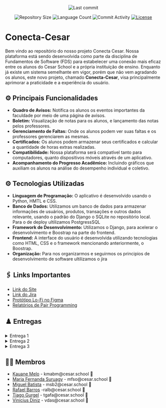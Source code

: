 <p align="center">
  <img
    src="https://img.shields.io/github/last-commit/MigueldsBatista/conecta-cesar"
    alt="Last commit"
  />
</p>

<p align="center">
  <img
    src="https://img.shields.io/github/repo-size/MigueldsBatista/conecta-cesar"
    alt="Repository Size"
  />
  <img
    src="https://img.shields.io/github/languages/count/MigueldsBatista/conecta-cesar"
    alt="Language Count"
  />
  <img
    src="https://img.shields.io/github/commit-activity/t/MigueldsBatista/conecta-cesar"
    alt="Commit Activity"
  />
  <a href="LICENSE"
    ><img
      src="https://img.shields.io/github/license/MigueldsBatista/conecta-cesar"
      alt="License"
  /></a>
</p>

# Conecta-Cesar

Bem vindo ao repositório do nosso projeto Conecta Cesar. Nossa plataforma está sendo desenvolvida como parte da disciplina de Fundamentos de Software (FDS) para estabelecer uma conexão mais eficaz entre os alunos do Cesar School e a própria instituição de ensino. Enquanto já existe um sistema semelhante em vigor, porém que não vem agradando os alunos, este novo projeto, chamado **Conecta-Cesar**, visa principalmente aprimorar a praticidade e a experiência do usuário.

## ⚙️ Principais Funcionalidades

- **Quadro de Avisos:** Notifica os alunos os eventos importantes da faculdade por meio de uma página de avisos.
- **Boletim:** Visualização de notas para os alunos, e lançamento das notas pelos professores.
- **Gerenciamento de Faltas:** Onde os alunos podem ver suas faltas e os professores gerenciarem as mesmas.
- **Certificados:** Os alunos podem armazenar seus certificados e calcular a quantidade de horas extras realizadas.
- **Compatibilidade:** Nossa plataforma será compatível tanto para computadores, quanto dispositivos móveis através de um aplicativo.
- **Acompanhamento do Progresso Acadêmico:** Incluindo gráficos que auxiliam os alunos na análise do desempenho individual e coletivo.

## ⚙ Tecnologias Utilizadas

- **Linguagem de Programação:** O aplicativo é desenvolvido usando o Python, HMTL e CSS.
- **Banco de Dados:** Utilizamos um banco de dados para armazenar informações de usuários, produtos, transações e outros dados relevante, usando o padrão do Django o SQLite no repositório local. Para o de deploy ultilizamos PostgressSQL 
- **Framework de Desenvolvimento:** Utilizamos o Django, para acelerar o desenvolvimento e Boostrap na parte do frontend.
- **Frontend:** A interface do usuário é desenvolvida utilizando tecnologias como HTML, CSS e o framework mencionando anteriormente, o Boostrap.
- **Organização:** Para nos organizarmos e seguirmos os principios de desenvolvimento de software ultilizamos o jira



## 🖇️ Links Importantes

<ul>
  <li>
    <a  href="https://conecacesar.azurewebsites.net">
      Link do Site</a
  </li> 

  <li>
    <a  href="https://conecta-cesar.atlassian.net/jira/software/projects/SCRUM/boards/1?atlOrigin=eyJpIjoiZDJlOTY0YzQ0MjY0NGVhMmExYjE3YzE5YzJjYThlODIiLCJwIjoiaiJ9"
      >Link do Jira</a
    >
  </li>
    <li>
    <a  href="https://www.figma.com/file/1bqw5G2PKniOytyCujdKn5/FDS1?type=design&node-id=0%3A1&mode=design&t=68hMQEzQnMPQzem2-1"
      >Protótipo Lo-Fi no Figma</a
    >
  </li>
  
  <li>
    <a  href="https://docs.google.com/document/d/1ljz8ROeIYSIZLIOdjvwuQpQeAy53GX0e1S5-C4grJJ4/edit?usp=sharing"
      >Relatórios de Pair Programming</a
    >
  </li>
</ul>

## ♟️ Entregas

<details>
<summary>Entrega 1</summary>
<ul>
  <li>
<a href="https://github.com/MigueldsBatista/conecta-cesar/blob/main/M%C3%ADdia/backlog.jpg">Imagem do backlog no Jira</a>
</li>
  
<li>
    <a  href="https://youtu.be/zFNmWAJjifI"
      >Protótipo  de Baixa Fidelidade - Screencast</a
    >
  </li>
  
  <li>
 <a href="https://github.com/MigueldsBatista/conecta-cesar/blob/main/Mídia/painel%20jira.jpeg">Quadro sprint 1 iniciada</a>
  </li>

</ul>
</details>

<details>
<summary>Entrega 2</summary>
<ul>
<li>
    <a  href="https://www.figma.com/file/1bqw5G2PKniOytyCujdKn5/FDS1?type=design&node-id=0%3A1&mode=design&t=68hMQEzQnMPQzem2-1"
      >Protótipo Lo-Fi no Figma</a
    >
  </li>
<li>
<a href ="https://github.com/MigueldsBatista/conecta-cesar/blob/main/M%C3%ADdia/novo%20diagrama1.jpg">Diagrama de Atividades</a>
</li>


<li> 
  <a href="https://github.com/MigueldsBatista/conecta-cesar/blob/main/Mídia/bugtracker.jpeg">BugTracker</a>
</li>

<li> 
  <a href="#">Screencast - Uso do Sistema</a>
</li>

<li> 
  <a href="#">Screencast Lo-Fi</a>
</li>
 <li>
    <a  href="https://docs.google.com/document/d/10O_WayuQXqjM3a-Ibwi0VkkPwDqrdGoMv61UE1SCnow/edit?usp=sharing"
      >Relatórios de Pair Programming</a
    >
  </li>


</ul>
</details>

<details>
<summary>Entrega 3</summary>
<ul>
  <li>
    <a  href="https://youtu.be/avyPEtwfK7U"
      >ScreenCast Lo-Fi</a
    >
  </li>
 <li>
    <a  href="https://www.figma.com/file/1bqw5G2PKniOytyCujdKn5/FDS1?type=design&node-id=0%3A1&mode=design&t=68hMQEzQnMPQzem2-1"
      >Protótipo Lo-Fi no Figma</a
    >
  </li>
  <li>
    <a  href="https://youtu.be/XLIJzpYkGxY"
      >ScreenCast - Uso do Sistema</a
    >
  </li>
 <li>
    <a  href="https://docs.google.com/document/d/1ljz8ROeIYSIZLIOdjvwuQpQeAy53GX0e1S5-C4grJJ4/edit?usp=sharing"
      >Relatórios de Pair Programming</a
    >
  </li>
  <li>
    <a  href="https://github.com/MigueldsBatista/conecta-cesar/tree/main/Mídia/Entrega%203%20Diagramas"
      >Diagrama de Atividades</a
    >
  </li>
  <li>
    <a  href="https://youtu.be/Dzw1E2DsxVE"
      >ScreenCast - Deployment e Build</a
    >
  </li>
  <li>
    <a  href="https://youtu.be/j_EwXFhZmps"
      >ScreenCast - Testes E2E</a
    >
  </li>

   <li>
    <a  href="https://github.com/MigueldsBatista/conecta-cesar/blob/main/Mídia/Quadro%20Sprint%202.png"
      >Quadro Sprint 2</a
    >
  </li>

   <li>
    <a  href="https://github.com/MigueldsBatista/conecta-cesar/blob/main/Mídia/BugTracker%20Entrega%203.png"
      >BugTracker</a
    >
  </li>
</ul>


</details>

## 👩‍💻 Membros

<ul>
  <li>
    <a href="https://github.com/KauaneMelo">Kauane Melo</a> - kmabm@cesar.school 📩
  </li>
  <li>
    <a href="https://github.com/nandaord">Maria Fernanda Suruagy</a> - mfso@cesar.school 📩
  </li>
   <li>
    <a href="https://github.com/MigueldsBatista">Miguel Batista</a> - msb2@cesar.school 📩
  </li>
  <li>
    <a href="https://github.com/raf7525">Rafael Barros</a> -ralb@cesar.school 📩
  </li>
  <li>
    <a href="https://github.com/ticogafa">Tiago Gurgel</a> - tgafa@cesar.school 📩
  </li>
  <li>
    <a href="https://github.com/xTvini">Vinícius Diniz</a> - vdas@cesar.school 📩
  </li>
</ul>

